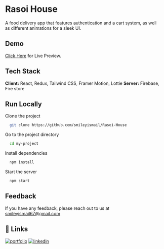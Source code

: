 # Rasoi House

A food delivery app that features authentication and a cart system, as well as different animations for a sleek UI.

## Demo

<a href="https://rasoi-housee.netlify.app/" target="_blank">Click Here</a> for Live Preview.

## Tech Stack

**Client:** React, Redux, Tailwind CSS, Framer Motion, Lottie
**Server:** Firebase, Fire store

## Run Locally

Clone the project

```bash
  git clone https://github.com/smileyismail/Rasoi-House
```

Go to the project directory

```bash
  cd my-project
```

Install dependencies

```bash
  npm install
```

Start the server

```bash
  npm start
```

## Feedback

If you have any feedback, please reach out to us at smileyismail67@gmail.com

## 🔗 Links

[![portfolio](https://img.shields.io/badge/my_portfolio-000?style=for-the-badge&logo=ko-fi&logoColor=white)](https://smiley-ismail.netlify.app/)
[![linkedin](https://img.shields.io/badge/linkedin-0A66C2?style=for-the-badge&logo=linkedin&logoColor=white)](https://www.linkedin.com/in/smileyismail/)
